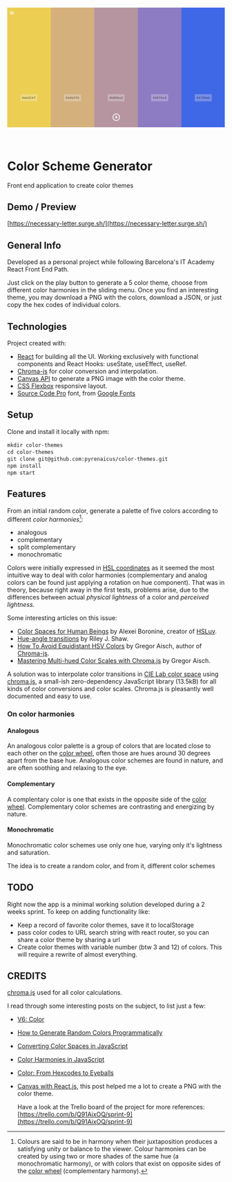 ![Color theme header image](./src/assets/images/readme-header.png)

<br/>

# Color Scheme Generator

Front end application to create color themes

## Demo / Preview

[https://necessary-letter.surge.sh/](https://necessary-letter.surge.sh/)

## General Info

Developed as a personal project while following Barcelona's IT Academy React Front End Path.

Just click on the play button to generate a 5 color theme, choose from different color harmonies in the sliding menu. Once you find an interesting theme, you may download a PNG with the colors, download a JSON, or just copy the hex codes of individual colors.

## Technologies

Project created with:

- [React](https://reactjs.org/) for building all the UI. Working exclusively with functional components and React Hooks: useState, useEffect, useRef.
- [Chroma-js](http://vis4.net/chromajs/) for color conversion and interpolation.
- [Canvas API](https://developer.mozilla.org/en-US/docs/Web/API/Canvas_API) to generate a PNG image with the color theme.
- [CSS Flexbox](https://developer.mozilla.org/en-US/docs/Learn/CSS/CSS_layout/Flexbox) responsive layout.
- [Source Code Pro](https://github.com/adobe-fonts/source-code-pro) font, from [Google Fonts](https://fonts.google.com/)

## Setup

Clone and install it locally with npm:

```
mkdir color-themes
cd color-themes
git clone git@github.com:pyrenaicus/color-themes.git
npm install
npm start
```

## Features

From an initial random color, generate a palette of five colors according to different _color harmonies_[^1]:

- analogous
- complementary
- split complementary
- monochromatic

Colors were initially expressed in [HSL coordinates](https://en.wikipedia.org/wiki/HSL_and_HSV) as it seemed the most intuitive way to deal with color harmonies (complementary and analog colors can be found just applying a rotation on hue component).
That was in theory, because right away in the first tests, problems arise, due to the differences between actual _physical lightness_ of a color and _perceived lightness_.

Some interesting articles on this issue:

- [Color Spaces for Human Beings](https://www.boronine.com/2012/03/26/Color-Spaces-for-Human-Beings/) by Alexei Boronine, creator of [HSLuv](https://www.hsluv.org/).
- [Hue-angle transitions](https://rileyjshaw.com/blog/hue-angle-transitions#fnref-1) by Riley J. Shaw.
- [How To Avoid Equidistant HSV Colors](https://www.vis4.net/blog/2011/12/avoid-equidistant-hsv-colors/) by Gregor Aisch, author of [Chroma-js](https://github.com/gka/chroma.js).
- [Mastering Multi-hued Color Scales with Chroma.js](https://www.vis4.net/blog/2013/09/mastering-multi-hued-color-scales/) by Gregor Aisch.

A solution was to interpolate color transitions in [CIE Lab color space](https://en.wikipedia.org/wiki/CIELAB_color_space) using [chroma.js](https://vis4.net/chromajs/#color-scales), a small-ish zero-dependency JavaScript library (13.5kB) for all kinds of color conversions and color scales. Chroma.js is pleasantly well documented and easy to use.

### On color harmonies

#### Analogous

An analogous color palette is a group of colors that are located close to each other on the [color wheel](https://en.wikipedia.org/wiki/Color_wheel), often those are hues around 30 degrees apart from the base hue.
Analogous color schemes are found in nature, and are often soothing and relaxing to the eye.

#### Complementary

A complentary color is one that exists in the opposite side of the [color wheel](https://en.wikipedia.org/wiki/Color_wheel).
Complementary color schemes are contrasting and energizing by nature.

#### Monochromatic

Monochromatic color schemes use only one hue, varying only it's lightness and saturation.

The idea is to create a random color, and from it, different color schemes

## TODO

Right now the app is a minimal working solution developed during a 2 weeks sprint. To keep on adding functionality like:

- Keep a record of favorite color themes, save it to localStorage
- pass color codes to URL search string with react router, so you can share a color theme by sharing a url
- Create color themes with variable number (btw 3 and 12) of colors. This will require a rewrite of almost everything.

## CREDITS

[chroma.js](https://vis4.net/chromajs) used for all color calculations.

I read through some interesting posts on the subject, to list just a few:

- [V6: Color](https://v6.robweychert.com/blog/2018/02/v6-color/)
- [How to Generate Random Colors Programmatically](https://martin.ankerl.com/2009/12/09/how-to-create-random-colors-programmatically/)
- [Converting Color Spaces in JavaScript](https://css-tricks.com/converting-color-spaces-in-javascript/)
- [Color Harmonies in JavaScript](https://dev.to/benjaminadk/make-color-math-great-again--45of)
- [Color: From Hexcodes to Eyeballs](http://jamie-wong.com/post/color/)
- [Canvas with React.js](https://medium.com/@pdx.lucasm/canvas-with-react-js-32e133c05258), this post helped me a lot to create a PNG with the color theme.

  Have a look at the Trello board of the project for more references: [https://trello.com/b/Q91AixOQ/sprint-9](https://trello.com/b/Q91AixOQ/sprint-9)

[^1]: Colours are said to be in harmony when their juxtaposition produces a satisfying unity or balance to the viewer. Colour harmonies can be created by using two or more shades of the same hue (a monochromatic harmony), or with colors that exist on opposite sides of the [color wheel](https://en.wikipedia.org/wiki/Color_wheel) (complementary harmony).
